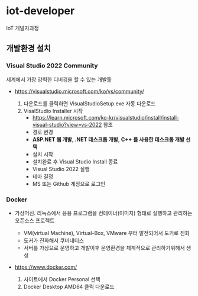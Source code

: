 # iot-developer
IoT 개발자과정

## 개발환경 설치

### Visual Studio 2022 Community

세계에서 가장 강력한 디버깅을 할 수 있는 개발툴

- https://visualstudio.microsoft.com/ko/vs/community/

    1. 다운로드를 클릭하면 VisualStudioSetup.exe 자동 다운로드
    2. VisalStudio Installer 시작
        - https://learn.microsoft.com/ko-kr/visualstudio/install/install-visual-studio?view=vs-2022
        참조
        - 경로 변경
        - **ASP.NET 웹 개발**, **.NET 데스크톱 개발**, **C++ 를 사용한 데스크톱 개발 선택**
        - 설치 시작
        - 설치완료 후 Visual Studio Install 종료
        - Visual Studio 2022 실행
        - 테마 결정
        - MS 또는 Github 계정으로 로그인
    

### Docker
- 가상머신. 리눅스에서 응용 프로그램을 컨테이너(이미지) 형태로 실행하고 관리하는 오픈소스 프로젝트
    - VM(virtual Machine), Virtual-Box, VMware 부터 발전되어서 도커로 진화
    - 도커가 진화해서 쿠버네티스
    - 서버를 가상으로 운영하고 개발이후 운영환경을 체계적으로 관리하기위해서 생성

- https://www.docker.com/
    1. 사이트에서 Docker Personal 선택
    2. Docker Desktop AMD64 클릭 다운로드